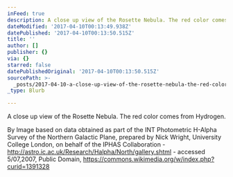 ```yaml
---
inFeed: true
description: A close up view of the Rosette Nebula. The red color comes from Hydrogen.
dateModified: '2017-04-10T00:13:49.938Z'
datePublished: '2017-04-10T00:13:50.515Z'
title: ''
author: []
publisher: {}
via: {}
starred: false
datePublishedOriginal: '2017-04-10T00:13:50.515Z'
sourcePath: >-
  _posts/2017-04-10-a-close-up-view-of-the-rosette-nebula-the-red-color-comes-f.md
_type: Blurb

---
```

A close up view of the Rosette Nebula. The red color comes from Hydrogen.

By Image based on data obtained as part of the INT Photometric H-Alpha Survey of the Northern Galactic Plane, prepared by Nick Wright, University College London, on behalf of the IPHAS Collaboration - http://astro.ic.ac.uk/Research/Halpha/North/gallery.shtml - accessed 5/07,2007, Public Domain, https://commons.wikimedia.org/w/index.php?curid=1391328
